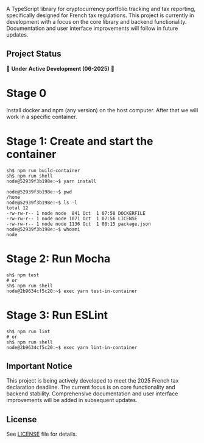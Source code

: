 A TypeScript library for cryptocurrency portfolio tracking and tax reporting, specifically designed for French tax regulations.
This project is currently in development with a focus on the core library and backend functionality.
Documentation and user interface improvements will follow in future updates.

## Project Status

🚧 **Under Active Development (06-2025)** 🚧

# Stage 0

Install docker and npm (any version) on the host computer.
After that we will work in a specific container.

# Stage 1: Create and start the container

```
sh$ npm run build-container
sh$ npm run shell
node@52939f3b198e:~$ yarn install

node@52939f3b198e:~$ pwd
/home
node@52939f3b198e:~$ ls -l
total 12
-rw-rw-r-- 1 node node  841 Oct  1 07:58 DOCKERFILE
-rw-rw-r-- 1 node node 1071 Oct  1 07:56 LICENSE
-rw-rw-r-- 1 node node 1136 Oct  1 08:15 package.json
node@52939f3b198e:~$ whoami
node
```

# Stage 2: Run Mocha

```
sh$ npm test
# or
sh$ npm run shell
node@2b9634cf5c20:~$ exec yarn test-in-container
```

# Stage 3: Run ESLint

```
sh$ npm run lint
# or
sh$ npm run shell
node@2b9634cf5c20:~$ exec yarn lint-in-container
```

## Important Notice

This project is being actively developed to meet the 2025 French tax declaration deadline.
The current focus is on core functionality and backend stability.
Comprehensive documentation and user interface improvements will be added in subsequent updates.

## License

See [LICENSE](LICENSE) file for details.
